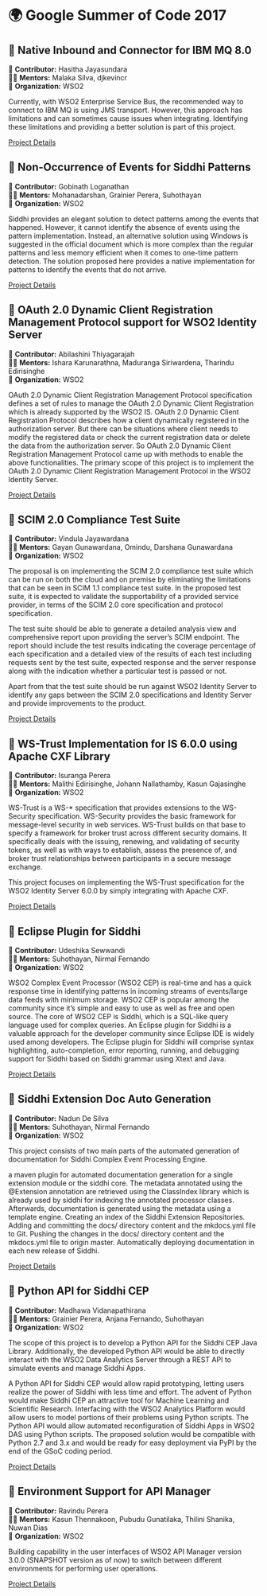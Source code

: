 # 🌍 Google Summer of Code 2017

## 📂 Native Inbound and Connector for IBM MQ 8.0

👤 **Contributor:** Hasitha Jayasundara  
🧑‍🏫 **Mentors:** Malaka Silva, djkevincr  
🏢 **Organization:** WSO2  

Currently, with WSO2 Enterprise Service Bus, the recommended way to connect to IBM MQ is using JMS transport. However, this approach has limitations and can sometimes cause issues when integrating. Identifying these limitations and providing a better solution is part of this project.

[Project Details](https://gist.github.com/hasithajayasundara/c73bc15a522f2e0059aa1f6254c964c1)

## 📂 Non-Occurrence of Events for Siddhi Patterns

👤 **Contributor:** Gobinath Loganathan  
🧑‍🏫 **Mentors:** Mohanadarshan, Grainier Perera, Suhothayan  
🏢 **Organization:** WSO2  

Siddhi provides an elegant solution to detect patterns among the events that happened. However, it cannot identify the absence of events using the pattern implementation. Instead, an alternative solution using Windows is suggested in the official document which is more complex than the regular patterns and less memory efficient when it comes to one-time pattern detection. The solution proposed here provides a native implementation for patterns to identify the events that do not arrive.

[Project Details](https://medium.com/@lgobinath/gsoc-siddhi-pattern-to-detect-absence-of-events-8b267bd173fe)

## 📂 OAuth 2.0 Dynamic Client Registration Management Protocol support for WSO2 Identity Server

👤 **Contributor:** Abilashini Thiyagarajah  
🧑‍🏫 **Mentors:** Ishara Karunarathna, Maduranga Siriwardena, Tharindu Edirisinghe  
🏢 **Organization:** WSO2  

OAuth 2.0 Dynamic Client Registration Management Protocol specification defines a set of rules to manage the OAuth 2.0 Dynamic Client Registration which is already supported by the WSO2 IS. OAuth 2.0 Dynamic Client Registration Protocol describes how a client dynamically registered in the authorization server. But there can be situations where client needs to modify the registered data or check the current registration data or delete the data from the authorization server. So OAuth 2.0 Dynamic Client Registration Management Protocol came up with methods to enable the above functionalities. The primary scope of this project is to implement the OAuth 2.0 Dynamic Client Registration Management Protocol in the WSO2 Identity Server.

[Project Details](https://medium.com/@abilashini/oauth-2-0-dcrm-protocol-support-for-wso2-identity-server-gsoc-2017-96b89fbfc74b)

## 📂 SCIM 2.0 Compliance Test Suite

👤 **Contributor:** Vindula Jayawardana  
🧑‍🏫 **Mentors:** Gayan Gunawardana, Omindu, Darshana Gunawardana  
🏢 **Organization:** WSO2  

The proposal is on implementing the SCIM 2.0 compliance test suite which can be run on both the cloud and on premise by eliminating the limitations that can be seen in SCIM 1.1 compliance test suite. In the proposed test suite, it is expected to validate the supportability of a provided service provider, in terms of the SCIM 2.0 core specification and protocol specification.

The test suite should be able to generate a detailed analysis view and comprehensive report upon providing the server’s SCIM endpoint. The report should include the test results indicating the coverage percentage of each specification and a detailed view of the results of each test including requests sent by the test suite, expected response and the server response along with the indication whether a particular test is passed or not.

Apart from that the test suite should be run against WSO2 Identity Server to identify any gaps between the SCIM 2.0 specifications and Identity Server and provide improvements to the product.

[Project Details](https://medium.com/@vindulajayawardana/scim-2-0-compliance-test-suite-737fd4ace3cc)

## 📂 WS-Trust Implementation for IS 6.0.0 using Apache CXF Library

👤 **Contributor:** Isuranga Perera  
🧑‍🏫 **Mentors:** Malithi Edirisinghe, Johann Nallathamby, Kasun Gajasinghe  
🏢 **Organization:** WSO2  

WS-Trust is a WS-* specification that provides extensions to the WS-Security specification. WS-Security provides the basic framework for message-level security in web services. WS-Trust builds on that base to specify a framework for broker trust across different security domains. It specifically deals with the issuing, renewing, and validating of security tokens, as well as with ways to establish, assess the presence of, and broker trust relationships between participants in a secure message exchange. 

This project focuses on implementing the WS-Trust specification for the WSO2 Identity Server 6.0.0 by simply integrating with Apache CXF.

[Project Details](https://github.com/IsurangaPerera/identity-inbound-auth-sts)

## 📂 Eclipse Plugin for Siddhi

👤 **Contributor:** Udeshika Sewwandi  
🧑‍🏫 **Mentors:** Suhothayan, Nirmal Fernando  
🏢 **Organization:** WSO2  

WSO2 Complex Event Processor (WSO2 CEP) is real-time and has a quick response time in identifying patterns in incoming streams of events/large data feeds with minimum storage. WSO2 CEP is popular among the community since it’s simple and easy to use as well as free and open source. The core of WSO2 CEP is Siddhi, which is a SQL-like query language used for complex queries. An Eclipse plugin for Siddhi is a valuable approach for the developer community since Eclipse IDE is widely used among developers. The Eclipse plugin for Siddhi will comprise syntax highlighting, auto-completion, error reporting, running, and debugging support for Siddhi based on Siddhi grammar using Xtext and Java.

[Project Details](https://medium.com/towards-data-science/gsoc-2017-eclipse-plugin-for-siddhi-documentation-c4d82e8089cb)

## 📂 Siddhi Extension Doc Auto Generation

👤 **Contributor:** Nadun De Silva  
🧑‍🏫 **Mentors:** Suhothayan, Nirmal Fernando  
🏢 **Organization:** WSO2  

This project consists of two main parts of the automated generation of documentation for Siddhi Complex Event Processing Engine.

a maven plugin for automated documentation generation for a single extension module or the siddhi core. The metadata annotated using the @Extension annotation are retrieved using the ClassIndex library which is already used by siddhi for indexing the annotated processor classes. Afterwards, documentation is generated using the metadata using a template engine.
Creating an index of the Siddhi Extension Repositories.
Adding and committing the docs/ directory content and the mkdocs.yml file to Git. Pushing the changes in the docs/ directory content and the mkdocs.yml file to origin master. Automatically deploying documentation in each new release of Siddhi.

[Project Details](https://gist.github.com/nadundesilva/abeac5279468c8c5f37fbd0f8c2d2091)

## 📂 Python API for Siddhi CEP

👤 **Contributor:** Madhawa Vidanapathirana  
🧑‍🏫 **Mentors:** Grainier Perera, Anjana Fernando, Suhothayan  
🏢 **Organization:** WSO2  

The scope of this project is to develop a Python API for the Siddhi CEP Java Library. Additionally, the developed Python API would be able to directly interact with the WSO2 Data Analytics Server through a REST API to simulate events and manage Siddhi Apps.

A Python API for Siddhi CEP would allow rapid prototyping, letting users realize the power of Siddhi with less time and effort. The advent of Python would make Siddhi CEP an attractive tool for Machine Learning and Scientific Research. Interfacing with the WSO2 Analytics Platform would allow users to model portions of their problems using Python scripts. The Python API would allow automated reconfiguration of Siddhi Apps in WSO2 DAS using Python scripts. The proposed solution would be compatible with Python 2.7 and 3.x and would be ready for easy deployment via PyPI by the end of the GSoC coding period.

[Project Details](https://gist.github.com/madhawav/195b7dc601d94c40958d88be1d56e705)

## 📂 Environment Support for API Manager

👤 **Contributor:** Ravindu Perera  
🧑‍🏫 **Mentors:** Kasun Thennakoon, Pubudu Gunatilaka, Thilini Shanika, Nuwan Dias  
🏢 **Organization:** WSO2  

Building capability in the user interfaces of WSO2 API Manager version 3.0.0 (SNAPSHOT version as of now) to switch between different environments for performing user operations.

[Project Details](http://ravindublog.tk/gsoc-2017-environment-support-for-wso2-api-manager/)